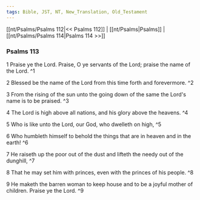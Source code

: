 ```yaml
---
tags: Bible, JST, NT, New_Translation, Old_Testament
---
```


[[nt/Psalms/Psalms 112|<< Psalms 112]] | [[nt/Psalms|Psalms]] | [[nt/Psalms/Psalms 114|Psalms 114 >>]]

### Psalms 113

1 Praise ye the Lord. Praise, O ye servants of the Lord; praise the name of the Lord.  ^1

2 Blessed be the name of the Lord from this time forth and forevermore.  ^2

3 From the rising of the sun unto the going down of the same the Lord\'s name is to be praised.  ^3

4 The Lord is high above all nations, and his glory above the heavens.  ^4

5 Who is like unto the Lord, our God, who dwelleth on high,  ^5

6 Who humbleth himself to behold the things that are in heaven and in the earth!  ^6

7 He raiseth up the poor out of the dust and lifteth the needy out of the dunghill,  ^7

8 That he may set him with princes, even with the princes of his people.  ^8

9 He maketh the barren woman to keep house and to be a joyful mother of children. Praise ye the Lord.  ^9

 
